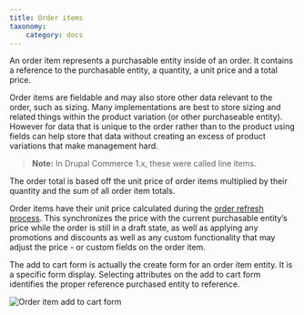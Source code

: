 ```yaml
---
title: Order items
taxonomy:
    category: docs
---
```


An order item represents a purchasable entity inside of an order. It
contains a reference to the purchasable entity, a quantity, a unit price
and a total price.

Order items are fieldable and may also store other data relevant to the order, such as sizing. Many implementations are
best to store sizing and related things within the product variation (or other purchaseable entity). However for data
that is unique to the order rather than to the product using fields can help store that data without creating an excess of
product variations that make management hard.

> **Note:** In Drupal Commerce 1.x, these were called line items.

The order total is based off the unit price of order items multiplied by
their quantity and the sum of all order item totals.

Order items have their unit price calculated during the [order refresh process](../01.order-refresh-and-process). This synchronizes the price with the
current purchasable entity’s price while the order is still in a draft state, as well as applying any promotions and discounts as well as any custom
functionality that may adjust the price - or custom fields on the order item.

The add to cart form is actually the create form for an order item
entity. It is a specific form display. Selecting attributes on the add
to cart form identifies the proper reference purchased entity to
reference.

![Order item add to cart form](../images/order-item-add-to-cart-form.png)
